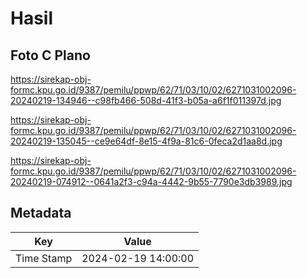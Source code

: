 # Hasil

## Foto C Plano

https://sirekap-obj-formc.kpu.go.id/9387/pemilu/ppwp/62/71/03/10/02/6271031002096-20240219-134946--c98fb466-508d-41f3-b05a-a6f1f011397d.jpg

https://sirekap-obj-formc.kpu.go.id/9387/pemilu/ppwp/62/71/03/10/02/6271031002096-20240219-135045--ce9e64df-8e15-4f9a-81c6-0feca2d1aa8d.jpg

https://sirekap-obj-formc.kpu.go.id/9387/pemilu/ppwp/62/71/03/10/02/6271031002096-20240219-074912--0641a2f3-c94a-4442-9b55-7790e3db3989.jpg


## Metadata

| Key        | Value               |
| ---------- | ------------------- |
| Time Stamp | 2024-02-19 14:00:00 |



